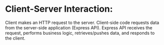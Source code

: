 # Client-Server Interaction:

Client makes an HTTP request to the server.
Client-side code requests data from the server-side application (Express API).
Express API receives the request, performs business logic, retrieves/pushes data, and responds to the client.

